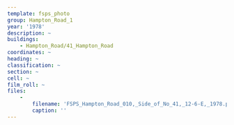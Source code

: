 ```yaml
---
template: fsps_photo
group: Hampton_Road_1
year: '1978'
description: ~
buildings:
    - Hampton_Road/41_Hampton_Road
coordinates: ~
heading: ~
classification: ~
section: ~
cell: ~
film_roll: ~
files:
    -
        filename: 'FSPS_Hampton_Road_010,_Side_of_No_41,_12-6-E,_1978.png'
        caption: ''
---
```

